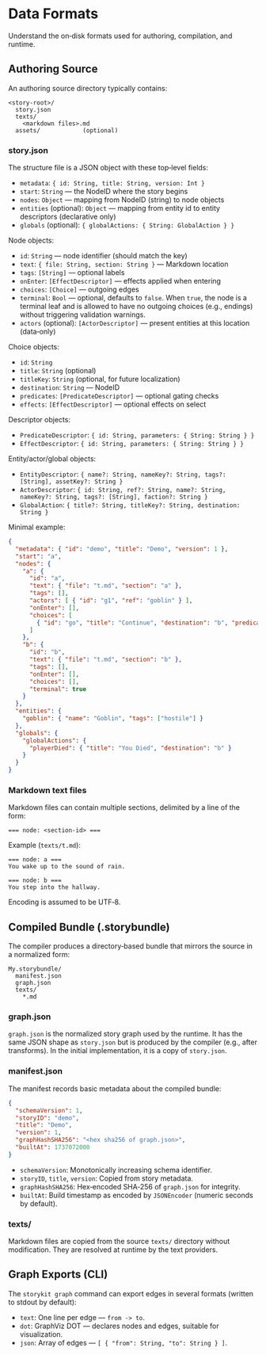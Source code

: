 # Data Formats

Understand the on‑disk formats used for authoring, compilation, and runtime.

## Authoring Source

An authoring source directory typically contains:

```
<story-root>/
  story.json
  texts/
    <markdown files>.md
  assets/            (optional)
```

### story.json

The structure file is a JSON object with these top‑level fields:

- `metadata`: `{ id: String, title: String, version: Int }`
- `start`: `String` — the NodeID where the story begins
- `nodes`: `Object` — mapping from NodeID (string) to node objects
- `entities` (optional): `Object` — mapping from entity id to entity descriptors (declarative only)
- `globals` (optional): `{ globalActions: { String: GlobalAction } }`

Node objects:

- `id`: `String` — node identifier (should match the key)
- `text`: `{ file: String, section: String }` — Markdown location
- `tags`: `[String]` — optional labels
- `onEnter`: `[EffectDescriptor]` — effects applied when entering
- `choices`: `[Choice]` — outgoing edges
- `terminal`: `Bool` — optional, defaults to `false`. When `true`, the node is a terminal leaf and is allowed to have no outgoing choices (e.g., endings) without triggering validation warnings.
- `actors` (optional): `[ActorDescriptor]` — present entities at this location (data‑only)

Choice objects:

- `id`: `String`
- `title`: `String` (optional)
- `titleKey`: `String` (optional, for future localization)
- `destination`: `String` — NodeID
- `predicates`: `[PredicateDescriptor]` — optional gating checks
- `effects`: `[EffectDescriptor]` — optional effects on select

Descriptor objects:

- `PredicateDescriptor`: `{ id: String, parameters: { String: String } }`
- `EffectDescriptor`: `{ id: String, parameters: { String: String } }`

Entity/actor/global objects:

- `EntityDescriptor`: `{ name?: String, nameKey?: String, tags?: [String], assetKey?: String }`
- `ActorDescriptor`: `{ id: String, ref?: String, name?: String, nameKey?: String, tags?: [String], faction?: String }`
- `GlobalAction`: `{ title?: String, titleKey?: String, destination: String }`

Minimal example:

```json
{
  "metadata": { "id": "demo", "title": "Demo", "version": 1 },
  "start": "a",
  "nodes": {
    "a": {
      "id": "a",
      "text": { "file": "t.md", "section": "a" },
      "tags": [],
      "actors": [ { "id": "g1", "ref": "goblin" } ],
      "onEnter": [],
      "choices": [
        { "id": "go", "title": "Continue", "destination": "b", "predicates": [], "effects": [] }
      ]
    },
    "b": {
      "id": "b",
      "text": { "file": "t.md", "section": "b" },
      "tags": [],
      "onEnter": [],
      "choices": [],
      "terminal": true
    }
  },
  "entities": {
    "goblin": { "name": "Goblin", "tags": ["hostile"] }
  },
  "globals": {
    "globalActions": {
      "playerDied": { "title": "You Died", "destination": "b" }
    }
  }
}
```

### Markdown text files

Markdown files can contain multiple sections, delimited by a line of the form:

```
=== node: <section-id> ===
```

Example (`texts/t.md`):

```
=== node: a ===
You wake up to the sound of rain.

=== node: b ===
You step into the hallway.
```

Encoding is assumed to be UTF‑8.

## Compiled Bundle (.storybundle)

The compiler produces a directory‑based bundle that mirrors the source in a normalized form:

```
My.storybundle/
  manifest.json
  graph.json
  texts/
    *.md
```

### graph.json

`graph.json` is the normalized story graph used by the runtime. It has the same JSON shape as `story.json` but is produced by the compiler (e.g., after transforms). In the initial implementation, it is a copy of `story.json`.

### manifest.json

The manifest records basic metadata about the compiled bundle:

```json
{
  "schemaVersion": 1,
  "storyID": "demo",
  "title": "Demo",
  "version": 1,
  "graphHashSHA256": "<hex sha256 of graph.json>",
  "builtAt": 1737072000
}
```

- `schemaVersion`: Monotonically increasing schema identifier.
- `storyID`, `title`, `version`: Copied from story metadata.
- `graphHashSHA256`: Hex‑encoded SHA‑256 of `graph.json` for integrity.
- `builtAt`: Build timestamp as encoded by `JSONEncoder` (numeric seconds by default).

### texts/

Markdown files are copied from the source `texts/` directory without modification. They are resolved at runtime by the text providers.

## Graph Exports (CLI)

The `storykit graph` command can export edges in several formats (written to stdout by default):

- `text`: One line per edge — `from -> to`.
- `dot`: GraphViz DOT — declares nodes and edges, suitable for visualization.
- `json`: Array of edges — `[ { "from": String, "to": String } ]`.
